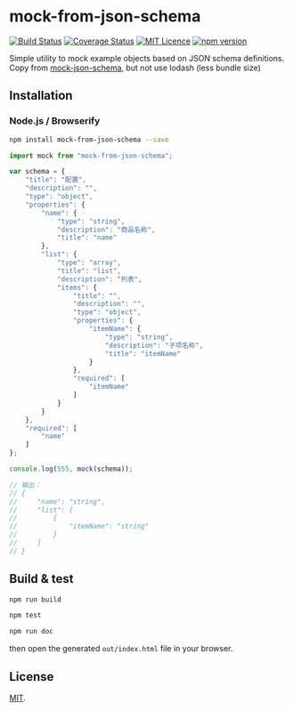 # mock-from-json-schema

[![Build Status](https://travis-ci.org/boycgit/mock-from-json-schema.svg?branch=master)](https://travis-ci.org/boycgit/mock-from-json-schema) [![Coverage Status](https://coveralls.io/repos/github/boycgit/mock-from-json-schema/badge.svg?branch=master)](https://coveralls.io/github/boycgit/mock-from-json-schema?branch=master) [![MIT Licence](https://badges.frapsoft.com/os/mit/mit.svg?v=103)](https://opensource.org/licenses/mit-license.php) [![npm version](https://badge.fury.io/js/mock-from-json-schema.svg)](https://badge.fury.io/js/mock-from-json-schema)

Simple utility to mock example objects based on JSON schema definitions. Copy from [mock-json-schema](https://github.com/anttiviljami/mock-json-schema), but not use lodash (less bundle size)


## Installation

### Node.js / Browserify

```bash
npm install mock-from-json-schema --save
```

```javascript
import mock from "mock-from-json-schema";

var schema = {
    "title": "配置",
    "description": "",
    "type": "object",
    "properties": {
        "name": {
            "type": "string",
            "description": "商品名称",
            "title": "name"
        },
        "list": {
            "type": "array",
            "title": "list",
            "description": "列表",
            "items": {
                "title": "",
                "description": "",
                "type": "object",
                "properties": {
                    "itemName": {
                        "type": "string",
                        "description": "子项名称",
                        "title": "itemName"
                    }
                },
                "required": [
                    "itemName"
                ]
            }
        }
    },
    "required": [
        "name"
    ]
};

console.log(555, mock(schema));

// 输出：
// {
//     "name": "string",
//     "list": [
//         {
//             "itemName": "string"
//         }
//     ]
// }

```


## Build & test

```bash
npm run build
```

```bash
npm test
```

```bash
npm run doc
```

then open the generated `out/index.html` file in your browser.

## License

[MIT](LICENSE).
